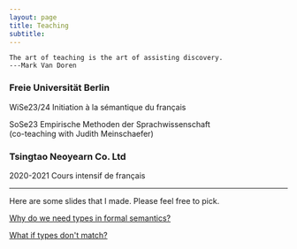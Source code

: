 ```yaml
---
layout: page
title: Teaching
subtitle: 
---
```


```
The art of teaching is the art of assisting discovery.
---Mark Van Doren
```

### Freie Universität Berlin

WiSe23/24 Initiation à la sémantique du français


SoSe23 Empirische Methoden der Sprachwissenschaft \
(co-teaching with Judith Meinschaefer)

### Tsingtao Neoyearn Co. Ltd

2020-2021 Cours intensif de français

--------------------------------------

Here are some slides that I made. Please feel free to pick.

[Why do we need types in formal semantics?](https://github.com/guo-jia-qi/guo-jia-qi.github.io/blob/master/assets/img/type1.png)


[What if types don't match?](https://github.com/guo-jia-qi/guo-jia-qi.github.io/blob/master/assets/img/type2.png)
